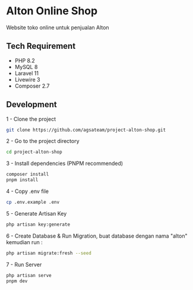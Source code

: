 # Alton Online Shop

Website toko online untuk penjualan Alton

## Tech Requirement

-   PHP 8.2
-   MySQL 8
-   Laravel 11
-   Livewire 3
-   Composer 2.7

## Development

1 - Clone the project

```bash
git clone https://github.com/agsateam/project-alton-shop.git
```

2 - Go to the project directory

```bash
cd project-alton-shop
```

3 - Install dependencies (PNPM recommended)

```bash
composer install
pnpm install
```

4 - Copy .env file

```bash
cp .env.example .env
```

5 - Generate Artisan Key

```bash
php artisan key:generate
```

6 - Create Database & Run Migration, buat database dengan nama "alton" kemudian run :

```bash
php artisan migrate:fresh --seed
```

7 - Run Server

```bash
php artisan serve
pnpm dev
```
